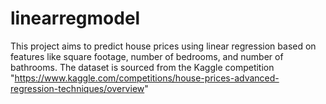 # linearregmodel
This project aims to predict house prices using linear regression based on features like square footage, number of bedrooms, and number of bathrooms. The dataset is sourced from the Kaggle competition "https://www.kaggle.com/competitions/house-prices-advanced-regression-techniques/overview"
